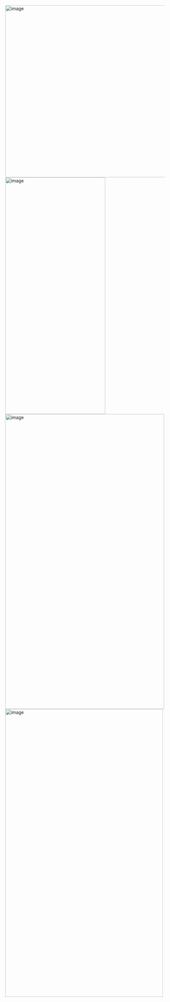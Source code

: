 <img width="563" height="544" alt="image" src="https://github.com/user-attachments/assets/2e0ee54d-66d1-4582-9064-59b629d369d9" />

<img width="316" height="748" alt="image" src="https://github.com/user-attachments/assets/75d59a5c-482e-40d6-bb7e-7b34b9a85a80" />


<img width="502" height="932" alt="image" src="https://github.com/user-attachments/assets/faf1c97e-cf3f-4257-8aef-a66ae87240d5" />


<img width="498" height="910" alt="image" src="https://github.com/user-attachments/assets/ea2649ff-0f94-4bb7-8c9d-92e349704ac5" />



